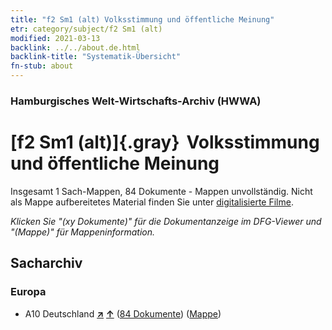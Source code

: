 ```yaml
---
title: "f2 Sm1 (alt) Volksstimmung und öffentliche Meinung"
etr: category/subject/f2 Sm1 (alt)
modified: 2021-03-13
backlink: ../../about.de.html
backlink-title: "Systematik-Übersicht"
fn-stub: about
---
```


### Hamburgisches Welt-Wirtschafts-Archiv (HWWA)
# [f2 Sm1 (alt)]{.gray}&#8201; Volksstimmung und öffentliche Meinung&#160; 




Insgesamt 1 Sach-Mappen, 84 Dokumente - Mappen unvollständig.
Nicht als Mappe aufbereitetes Material finden Sie unter [digitalisierte Filme](/film/h1_sh).

_Klicken Sie "(xy Dokumente)" für die Dokumentanzeige im DFG-Viewer und "(Mappe)" für Mappeninformation._

## Sacharchiv




### Europa

- A10 Deutschland [**&nearr;**](../../../geo/i/126128/about.de.html "Deutschland (alle Mappen)") [**&uarr;**](../../../geo/about.de.html#A10 "Ländersystematik") (<a href="https://pm20.zbw.eu/dfgview/sh/126128,144287" title="über: Deutschland : Volksstimmung und öffentliche Meinung" target="_blank">84 Dokumente</a>) ([Mappe](http://purl.org/pressemappe20/folder/sh/126128,144287))


